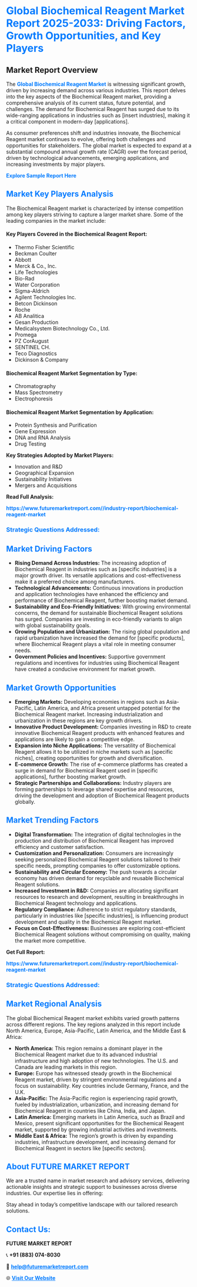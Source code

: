 <h1 style="color: #007BFF;">Global Biochemical Reagent Market Report 2025-2033: Driving Factors, Growth Opportunities, and Key Players</h1>

<section id="overview">
<h2>Market Report Overview</h2>
<p>The <a href="https://www.futuremarketreport.com//industry-report/biochemical-reagent-market" style="color: #007BFF; text-decoration: none;"><strong>Global Biochemical Reagent Market</strong></a> is witnessing significant growth, driven by increasing demand across various industries. This report delves into the key aspects of the Biochemical Reagent market, providing a comprehensive analysis of its current status, future potential, and challenges. The demand for Biochemical Reagent has surged due to its wide-ranging applications in industries such as [insert industries], making it a critical component in modern-day [applications].</p>
<p>As consumer preferences shift and industries innovate, the Biochemical Reagent market continues to evolve, offering both challenges and opportunities for stakeholders. The global market is expected to expand at a substantial compound annual growth rate (CAGR) over the forecast period, driven by technological advancements, emerging applications, and increasing investments by major players.</p>
</section>

<section id="overview">
<p><a href="https://www.futuremarketreport.com//request-sample/reportId=91444" style="color: #007BFF; text-decoration: none;"><strong>Explore Sample Report Here</strong></a></p>
</section>

<section id="key-players">
<h2 style="color: #007BFF;">Market Key Players Analysis</h2>
<p>The Biochemical Reagent market is characterized by intense competition among key players striving to capture a larger market share. Some of the leading companies in the market include:</p>
<h4>Key Players Covered in the Biochemical Reagent Report:</h4>
<ul><li>Thermo Fisher Scientific</li><li>Beckman Coulter</li><li>Abbott</li><li>Merck &amp; Co., Inc.</li><li>Life Technologies</li><li>Bio-Rad</li><li>Water Corporation</li><li>Sigma-Aldrich</li><li>Agilent Technologies Inc.</li><li>Betcon Dickinson</li><li>Roche</li><li>AB Analitica</li><li>Gesan Production</li><li>Medicalsystem Biotechnology Co., Ltd.</li><li>Promega</li><li>PZ CorAugust</li><li>SENTINEL CH.</li><li>Teco Diagnostics</li><li>Dickinson &amp; Company</li></ul>
<h4>Biochemical Reagent Market Segmentation by Type:</h4>
<ul><li>Chromatography</li><li>Mass Spectrometry</li><li>Electrophoresis</li></ul>

<h4>Biochemical Reagent Market Segmentation by Application:</h4>
<ul><li>Protein Synthesis and Purification</li><li>Gene Expression</li><li>DNA and RNA Analysis</li><li>Drug Testing</li></ul>
<p><strong>Key Strategies Adopted by Market Players:</strong></p>
<ul>
<li>Innovation and R&D</li>
<li>Geographical Expansion</li>
<li>Sustainability Initiatives</li>
<li>Mergers and Acquisitions</li>
</ul>
</section>

<section>
<p><strong>Read Full Analysis: </strong></p><a href="https://www.futuremarketreport.com//industry-report/biochemical-reagent-market" style="color: #007BFF; text-decoration: none;"><strong>https://www.futuremarketreport.com//industry-report/biochemical-reagent-market</strong></a>
<h3 style="color: #007BFF;">Strategic Questions Addressed:</h3>
</section>

<section id="driving-factors">
<h2 style="color: #007BFF;">Market Driving Factors</h2>
<ul>
<li><strong>Rising Demand Across Industries:</strong> The increasing adoption of Biochemical Reagent in industries such as [specific industries] is a major growth driver. Its versatile applications and cost-effectiveness make it a preferred choice among manufacturers.</li>
<li><strong>Technological Advancements:</strong> Continuous innovations in production and application technologies have enhanced the efficiency and performance of Biochemical Reagent, further boosting market demand.</li>
<li><strong>Sustainability and Eco-Friendly Initiatives:</strong> With growing environmental concerns, the demand for sustainable Biochemical Reagent solutions has surged. Companies are investing in eco-friendly variants to align with global sustainability goals.</li>
<li><strong>Growing Population and Urbanization:</strong> The rising global population and rapid urbanization have increased the demand for [specific products], where Biochemical Reagent plays a vital role in meeting consumer needs.</li>
<li><strong>Government Policies and Incentives:</strong> Supportive government regulations and incentives for industries using Biochemical Reagent have created a conducive environment for market growth.</li>
</ul>
</section>

<section id="growth-opportunities">
<h2 style="color: #007BFF;">Market Growth Opportunities</h2>
<ul>
<li><strong>Emerging Markets:</strong> Developing economies in regions such as Asia-Pacific, Latin America, and Africa present untapped potential for the Biochemical Reagent market. Increasing industrialization and urbanization in these regions are key growth drivers.</li>
<li><strong>Innovative Product Development:</strong> Companies investing in R&D to create innovative Biochemical Reagent products with enhanced features and applications are likely to gain a competitive edge.</li>
<li><strong>Expansion into Niche Applications:</strong> The versatility of Biochemical Reagent allows it to be utilized in niche markets such as [specific niches], creating opportunities for growth and diversification.</li>
<li><strong>E-commerce Growth:</strong> The rise of e-commerce platforms has created a surge in demand for Biochemical Reagent used in [specific applications], further boosting market growth.</li>
<li><strong>Strategic Partnerships and Collaborations:</strong> Industry players are forming partnerships to leverage shared expertise and resources, driving the development and adoption of Biochemical Reagent products globally.</li>
</ul>
</section>

<section id="trending-factors">
<h2 style="color: #007BFF;">Market Trending Factors</h2>
<ul>
<li><strong>Digital Transformation:</strong> The integration of digital technologies in the production and distribution of Biochemical Reagent has improved efficiency and customer satisfaction.</li>
<li><strong>Customization and Personalization:</strong> Consumers are increasingly seeking personalized Biochemical Reagent solutions tailored to their specific needs, prompting companies to offer customizable options.</li>
<li><strong>Sustainability and Circular Economy:</strong> The push towards a circular economy has driven demand for recyclable and reusable Biochemical Reagent solutions.</li>
<li><strong>Increased Investment in R&D:</strong> Companies are allocating significant resources to research and development, resulting in breakthroughs in Biochemical Reagent technology and applications.</li>
<li><strong>Regulatory Compliance:</strong> Adherence to strict regulatory standards, particularly in industries like [specific industries], is influencing product development and quality in the Biochemical Reagent market.</li>
<li><strong>Focus on Cost-Effectiveness:</strong> Businesses are exploring cost-efficient Biochemical Reagent solutions without compromising on quality, making the market more competitive.</li>
</ul>
</section>

<section>
<p><strong>Get Full Report: </strong></p><a href="https://www.futuremarketreport.com//industry-report/biochemical-reagent-market" style="color: #007BFF; text-decoration: none;"><strong>https://www.futuremarketreport.com//industry-report/biochemical-reagent-market</strong></a>
<h3 style="color: #007BFF;">Strategic Questions Addressed:</h3>
</section>


<section id="regional-analysis">
<h2 style="color: #007BFF;">Market Regional Analysis</h2>
<p>The global Biochemical Reagent market exhibits varied growth patterns across different regions. The key regions analyzed in this report include North America, Europe, Asia-Pacific, Latin America, and the Middle East & Africa:</p>
<ul>
<li><strong>North America:</strong> This region remains a dominant player in the Biochemical Reagent market due to its advanced industrial infrastructure and high adoption of new technologies. The U.S. and Canada are leading markets in this region.</li>
<li><strong>Europe:</strong> Europe has witnessed steady growth in the Biochemical Reagent market, driven by stringent environmental regulations and a focus on sustainability. Key countries include Germany, France, and the U.K.</li>
<li><strong>Asia-Pacific:</strong> The Asia-Pacific region is experiencing rapid growth, fueled by industrialization, urbanization, and increasing demand for Biochemical Reagent in countries like China, India, and Japan.</li>
<li><strong>Latin America:</strong> Emerging markets in Latin America, such as Brazil and Mexico, present significant opportunities for the Biochemical Reagent market, supported by growing industrial activities and investments.</li>
<li><strong>Middle East & Africa:</strong> The region’s growth is driven by expanding industries, infrastructure development, and increasing demand for Biochemical Reagent in sectors like [specific sectors].</li>
</ul>
</section>

<footer>
<h2 style="color: #007BFF;">About FUTURE MARKET REPORT</h2>
<p>We are a trusted name in market research and advisory services, delivering actionable insights and strategic support to businesses across diverse industries. Our expertise lies in offering:</p>

<p>Stay ahead in today’s competitive landscape with our tailored research solutions.</p>

<h2 style="color: #007BFF;">Contact Us:</h2>
<p><strong>FUTURE MARKET REPORT</strong></p>
<p>📞 <strong>+91 (883) 074-8030</strong></p>
<p>📧 <strong><a href="mailto:help@futuremarketreport.com" style="color: #007BFF;">help@futuremarketreport.com</a></strong></p>
<p>🌐 <strong><a href="https://www.futuremarketreport.com/" style="color: #007BFF;">Visit Our Website</a></strong></p>
</footer>